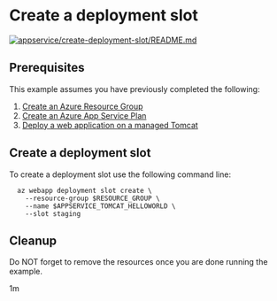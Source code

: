 
# Create a deployment slot

[![appservice/create-deployment-slot/README.md](https://github.com/Azure-Samples/java-on-azure-examples/actions/workflows/appservice_create-deployment-slot_README_md.yml/badge.svg)](https://github.com/Azure-Samples/java-on-azure-examples/actions/workflows/appservice_create-deployment-slot_README_md.yml)

## Prerequisites

This example assumes you have previously completed the following:

1. [Create an Azure Resource Group](../../group/create/)
1. [Create an Azure App Service Plan](../create-plan/)
1. [Deploy a web application on a managed Tomcat](../tomcat-helloworld/)

## Create a deployment slot

<!-- workflow.cron(0 8 * * 1) -->
<!-- workflow.include(../tomcat-helloworld/README.md) -->

To create a deployment slot use the following command line:

```shell
  az webapp deployment slot create \
    --resource-group $RESOURCE_GROUP \
    --name $APPSERVICE_TOMCAT_HELLOWORLD \
    --slot staging
```

## Cleanup

<!-- workflow.directOnly()

export RESULT=$(az webapp deployment slot list --resource-group $RESOURCE_GROUP --name $APPSERVICE_TOMCAT_HELLOWORLD  --output tsv --query [0].state)

az group delete --name $RESOURCE_GROUP --yes || true

if [[ "$RESULT" != Running ]]; then
  echo 'Deployment slot is NOT running'
  exit 1
fi
  -->

Do NOT forget to remove the resources once you are done running the example.

1m
